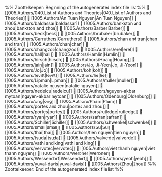 %% Zoottelkeeper: Beginning of the autogenerated index file list  %%
📄 [[005.Authors/040.List of Authors and Theories|040.List of Authors and Theories]]
📄 [[005.Authors/An Tuan Nguyen|An Tuan Nguyen]]
📄 [[005.Authors/baldassar|baldassar]]
📄 [[005.Authors/bankston and zhou|bankston and zhou]]
📄 [[005.Authors/Barber|Barber]]
📄 [[005.Authors/beck|beck]]
📄 [[005.Authors/brubaker|brubaker]]
📄 [[005.Authors/Carruthers|Carruthers]]
📄 [[005.Authors/chan and tran|chan and tran]]
📄 [[005.Authors/chan|chan]]
📄 [[005.Authors/changzoo|changzoo]]
📄 [[005.Authors/erel|erel]]
📄 [[005.Authors/hall|hall]]
📄 [[005.Authors/Hamlin|Hamlin]]
📄 [[005.Authors/hirsch|hirsch]]
📄 [[005.Authors/Hoang|Hoang]]
📄 [[005.Authors/jain|jain]]
📄 [[005.Authors/Jo, Ji-Yeon|Jo, Ji-Yeon]]
📄 [[005.Authors/Jo|Jo]]
📄 [[005.Authors/koh|koh]]
📄 [[005.Authors/levitt|levitt]]
📄 [[005.Authors/lie|lie]]
📄 [[005.Authors/Lipman|Lipman]]
📄 [[005.Authors/muller|muller]]
📄 [[005.Authors/natalie nguyen|natalie nguyen]]
📄 [[005.Authors/nedelcu|nedelcu]]
📄 [[005.Authors/nguyen-akbar mytoan|nguyen-akbar mytoan]]
📄 [[005.Authors/Oldenburg|Oldenburg]]
📄 [[005.Authors/ong|ong]]
📄 [[005.Authors/Pham|Pham]]
📄 [[005.Authors/portes and zhou|portes and zhou]]
📄 [[005.Authors/portes|portes]]
📄 [[005.Authors/rutledge|rutledge]]
📄 [[005.Authors/ryan|ryan]]
📄 [[005.Authors/safran|safran]]
📄 [[005.Authors/Schiller|Schiller]]
📄 [[005.Authors/schwenkel|schwenkel]]
📄 [[005.Authors/small|small]]
📄 [[005.Authors/Su|Su]]
📄 [[005.Authors/thai|thai]]
📄 [[005.Authors/tien nguyen|tien nguyen]]
📄 [[005.Authors/tsuda|tsuda]]
📄 [[005.Authors/valverde|valverde]]
📄 [[005.Authors/vathi and king|vathi and king]]
📄 [[005.Authors/vervotec|vervotec]]
📄 [[005.Authors/viet thanh nguyen|viet thanh nguyen]]
📄 [[005.Authors/Werbner|Werbner]]
📄 [[005.Authors/Wessendorf|Wessendorf]]
📄 [[005.Authors/yeoh|yeoh]]
📄 [[005.Authors/yuval-davis|yuval-davis]]
📄 [[005.Authors/Zhou|Zhou]]
%% Zoottelkeeper: End of the autogenerated index file list  %%
